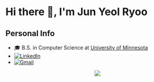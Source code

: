 
<h1 align="left">Hi there 👋, I'm <b>Jun Yeol Ryoo</b></h1>

## Personal Info
  - 🎓 B.S. in Computer Science at [University of Minnesota](https://twin-cities.umn.edu/)
  - [![LinkedIn](https://img.shields.io/badge/LinkedIn-0A66C2?style=flat&logo=linkedin&logoColor=white)](https://www.linkedin.com/in/junyeolryoo/)
  - [![Gmail](https://img.shields.io/badge/Gmail-D14836?style=flat&logo=gmail&logoColor=white)](mailto:ryoojunyeol@gmail.com)


<p align="center">
  <image src=https://leetcard.jacoblin.cool/junyeolryoo?ext=heatmap></image>
</p>

<!--
**JunYeolRyoo/JunYeolRyoo** is a ✨ _special_ ✨ repository because its `README.md` (this file) appears on your GitHub profile.

Here are some ideas to get you started:

- 🔭 I’m currently working on ...
- 🌱 I’m currently learning ...
- 👯 I’m looking to collaborate on ...
- 🤔 I’m looking for help with ...
- 💬 Ask me about ...
- 📫 How to reach me: ...
- 😄 Pronouns: ...
- ⚡ Fun fact: ...
-->
